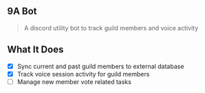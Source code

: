 9A Bot
---

> A discord utility bot to track guild members and voice activity

What It Does
---

- [x] Sync current and past guild members to external database
- [x] Track voice session activity for guild members
- [ ] Manage new member vote related tasks